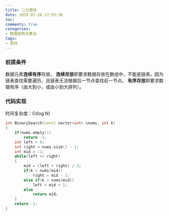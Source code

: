```yaml
---
title: 二分查找
date: 2019-07-28 17:53:30
toc: 
comments: true
categories: 
- 数据结构与算法
tags: 
- 查找
---
```


### 前提条件
数据元素**连续有序**存放。
**连续存放**即要求数据存放在数组中，不能是链表。因为链表查找需要遍历，且链表无法根据后一节点查找前一节点。
**有序存放**即要求数据有序（由大到小，或由小到大排列）。

### 代码实现
时间复杂度：O(log N)
```cpp
int BinarySearch(const vector<int> &nums, int k)
{
    if(nums.empty())
        return -1;
    int left = 0;
    int right = nums.size() - 1;
    int mid = -1;
    while(left <= right)
    {
        mid = (left + right) / 2;
        if(k < nums[mid])
            right = mid - 1;
        else if(k > nums[mid])
            left = mid + 1;
        else
            return mid;
    }
    return -1;
}
```